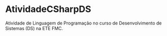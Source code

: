 # AtividadeCSharpDS
Atividade de Linguagem de Programação no curso de Desenvolvimento de Sistemas (DS) na ETE FMC.
